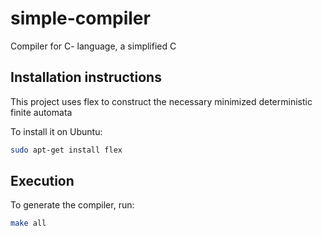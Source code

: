 # simple-compiler

Compiler for C- language, a simplified C

## Installation instructions

This project uses flex to construct the necessary
minimized deterministic finite automata

To install it on Ubuntu:
```bash
sudo apt-get install flex
```

## Execution

To generate the compiler, run:
```bash
make all
```

